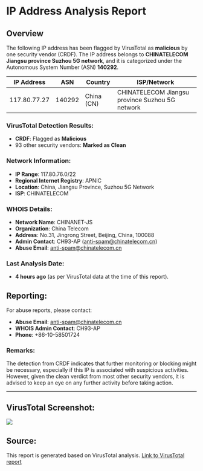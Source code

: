 # IP Address Analysis Report

## Overview
The following IP address has been flagged by VirusTotal as **malicious** by one security vendor (CRDF). The IP address belongs to **CHINATELECOM Jiangsu province Suzhou 5G network**, and it is categorized under the Autonomous System Number (ASN) **140292**.

| **IP Address** | **ASN** | **Country** | **ISP/Network** |
| -------------- | ------- | ----------- | --------------- |
| 117.80.77.27   | 140292  | China (CN)  | CHINATELECOM Jiangsu province Suzhou 5G network |

### VirusTotal Detection Results:
- **CRDF**: Flagged as **Malicious**
- 93 other security vendors: **Marked as Clean**

### Network Information:
- **IP Range**: 117.80.76.0/22
- **Regional Internet Registry**: APNIC
- **Location**: China, Jiangsu Province, Suzhou 5G Network
- **ISP**: CHINATELECOM

### WHOIS Details:
- **Network Name**: CHINANET-JS
- **Organization**: China Telecom
- **Address**: No.31, Jingrong Street, Beijing, China, 100088
- **Admin Contact**: CH93-AP (anti-spam@chinatelecom.cn)
- **Abuse Email**: [anti-spam@chinatelecom.cn](mailto:anti-spam@chinatelecom.cn)

### Last Analysis Date:
- **4 hours ago** (as per VirusTotal data at the time of this report).

## Reporting:
For abuse reports, please contact:
- **Abuse Email**: [anti-spam@chinatelecom.cn](mailto:anti-spam@chinatelecom.cn)
- **WHOIS Admin Contact**: CH93-AP
- **Phone**: +86-10-58501724

### Remarks:
The detection from CRDF indicates that further monitoring or blocking might be necessary, especially if this IP is associated with suspicious activities. However, given the clean verdict from most other security vendors, it is advised to keep an eye on any further activity before taking action.

---

## VirusTotal Screenshot:
![](path/to/screenshot.png) <!-- Add path if you want to include the screenshot in the repository -->

## Source:
This report is generated based on VirusTotal analysis. [Link to VirusTotal report](https://www.virustotal.com) <!-- Replace with actual link if available -->

